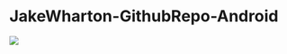 # JakeWharton-GithubRepo-Android

![](https://github.com/AnkitDroidGit/JakeWharton-GithubRepo-Android/blob/master/art/gif.gif)